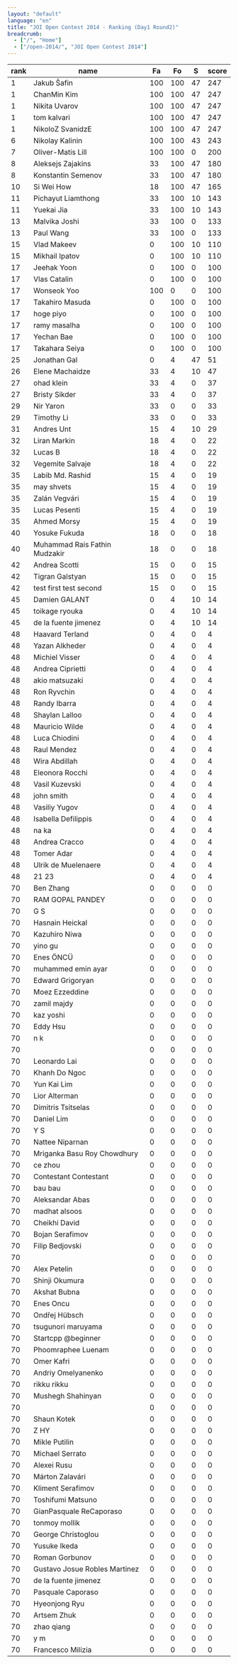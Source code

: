 ```yaml
---
layout: "default"
language: "en"
title: "JOI Open Contest 2014 - Ranking (Day1 Round2)"
breadcrumb:
  - ["/", "Home"]
  - ["/open-2014/", "JOI Open Contest 2014"]
---
```


<table class="table table-bordered table-striped">
  <thead>
    <tr>
      <th>rank</th>
      <th>name</th>
      <th>Fa</th>
      <th>Fo</th>
      <th>S</th>
      <th>score</th>
    </tr>
  </thead>
  <tbody>
    <tr><td>1</td><td>Jakub Šafin</td><td>100</td><td>100</td><td>47</td><td>247</td></tr>
    <tr><td>1</td><td>ChanMin Kim</td><td>100</td><td>100</td><td>47</td><td>247</td></tr>
    <tr><td>1</td><td>Nikita Uvarov</td><td>100</td><td>100</td><td>47</td><td>247</td></tr>
    <tr><td>1</td><td>tom kalvari</td><td>100</td><td>100</td><td>47</td><td>247</td></tr>
    <tr><td>1</td><td>NikoloZ SvanidzE</td><td>100</td><td>100</td><td>47</td><td>247</td></tr>
    <tr><td>6</td><td>Nikolay Kalinin</td><td>100</td><td>100</td><td>43</td><td>243</td></tr>
    <tr><td>7</td><td>Oliver-Matis Lill</td><td>100</td><td>100</td><td>0</td><td>200</td></tr>
    <tr><td>8</td><td>Aleksejs Zajakins</td><td>33</td><td>100</td><td>47</td><td>180</td></tr>
    <tr><td>8</td><td>Konstantin Semenov</td><td>33</td><td>100</td><td>47</td><td>180</td></tr>
    <tr><td>10</td><td>Si Wei How</td><td>18</td><td>100</td><td>47</td><td>165</td></tr>
    <tr><td>11</td><td>Pichayut Liamthong</td><td>33</td><td>100</td><td>10</td><td>143</td></tr>
    <tr><td>11</td><td>Yuekai Jia</td><td>33</td><td>100</td><td>10</td><td>143</td></tr>
    <tr><td>13</td><td>Malvika Joshi</td><td>33</td><td>100</td><td>0</td><td>133</td></tr>
    <tr><td>13</td><td>Paul Wang</td><td>33</td><td>100</td><td>0</td><td>133</td></tr>
    <tr><td>15</td><td>Vlad Makeev</td><td>0</td><td>100</td><td>10</td><td>110</td></tr>
    <tr><td>15</td><td>Mikhail Ipatov</td><td>0</td><td>100</td><td>10</td><td>110</td></tr>
    <tr><td>17</td><td>Jeehak Yoon</td><td>0</td><td>100</td><td>0</td><td>100</td></tr>
    <tr><td>17</td><td>Vlas Catalin</td><td>0</td><td>100</td><td>0</td><td>100</td></tr>
    <tr><td>17</td><td>Wonseok Yoo</td><td>100</td><td>0</td><td>0</td><td>100</td></tr>
    <tr><td>17</td><td>Takahiro Masuda</td><td>0</td><td>100</td><td>0</td><td>100</td></tr>
    <tr><td>17</td><td>hoge piyo</td><td>0</td><td>100</td><td>0</td><td>100</td></tr>
    <tr><td>17</td><td>ramy masalha</td><td>0</td><td>100</td><td>0</td><td>100</td></tr>
    <tr><td>17</td><td>Yechan Bae</td><td>0</td><td>100</td><td>0</td><td>100</td></tr>
    <tr><td>17</td><td>Takahara Seiya</td><td>0</td><td>100</td><td>0</td><td>100</td></tr>
    <tr><td>25</td><td>Jonathan Gal</td><td>0</td><td>4</td><td>47</td><td>51</td></tr>
    <tr><td>26</td><td>Elene Machaidze</td><td>33</td><td>4</td><td>10</td><td>47</td></tr>
    <tr><td>27</td><td>ohad klein</td><td>33</td><td>4</td><td>0</td><td>37</td></tr>
    <tr><td>27</td><td>Bristy Sikder</td><td>33</td><td>4</td><td>0</td><td>37</td></tr>
    <tr><td>29</td><td>Nir Yaron</td><td>33</td><td>0</td><td>0</td><td>33</td></tr>
    <tr><td>29</td><td>Timothy Li</td><td>33</td><td>0</td><td>0</td><td>33</td></tr>
    <tr><td>31</td><td>Andres Unt</td><td>15</td><td>4</td><td>10</td><td>29</td></tr>
    <tr><td>32</td><td>Liran Markin</td><td>18</td><td>4</td><td>0</td><td>22</td></tr>
    <tr><td>32</td><td>Lucas B</td><td>18</td><td>4</td><td>0</td><td>22</td></tr>
    <tr><td>32</td><td>Vegemite Salvaje</td><td>18</td><td>4</td><td>0</td><td>22</td></tr>
    <tr><td>35</td><td>Labib Md. Rashid</td><td>15</td><td>4</td><td>0</td><td>19</td></tr>
    <tr><td>35</td><td>may shvets</td><td>15</td><td>4</td><td>0</td><td>19</td></tr>
    <tr><td>35</td><td>Zalán Vegvári</td><td>15</td><td>4</td><td>0</td><td>19</td></tr>
    <tr><td>35</td><td>Lucas Pesenti</td><td>15</td><td>4</td><td>0</td><td>19</td></tr>
    <tr><td>35</td><td>Ahmed Morsy</td><td>15</td><td>4</td><td>0</td><td>19</td></tr>
    <tr><td>40</td><td>Yosuke Fukuda</td><td>18</td><td>0</td><td>0</td><td>18</td></tr>
    <tr><td>40</td><td>Muhammad Rais Fathin Mudzakir</td><td>18</td><td>0</td><td>0</td><td>18</td></tr>
    <tr><td>42</td><td>Andrea Scotti</td><td>15</td><td>0</td><td>0</td><td>15</td></tr>
    <tr><td>42</td><td>Tigran Galstyan</td><td>15</td><td>0</td><td>0</td><td>15</td></tr>
    <tr><td>42</td><td>test first test second</td><td>15</td><td>0</td><td>0</td><td>15</td></tr>
    <tr><td>45</td><td>Damien GALANT</td><td>0</td><td>4</td><td>10</td><td>14</td></tr>
    <tr><td>45</td><td>toikage ryouka</td><td>0</td><td>4</td><td>10</td><td>14</td></tr>
    <tr><td>45</td><td>de la fuente jimenez</td><td>0</td><td>4</td><td>10</td><td>14</td></tr>
    <tr><td>48</td><td>Haavard Terland</td><td>0</td><td>4</td><td>0</td><td>4</td></tr>
    <tr><td>48</td><td>Yazan Alkheder</td><td>0</td><td>4</td><td>0</td><td>4</td></tr>
    <tr><td>48</td><td>Michiel Visser</td><td>0</td><td>4</td><td>0</td><td>4</td></tr>
    <tr><td>48</td><td>Andrea Ciprietti</td><td>0</td><td>4</td><td>0</td><td>4</td></tr>
    <tr><td>48</td><td>akio matsuzaki</td><td>0</td><td>4</td><td>0</td><td>4</td></tr>
    <tr><td>48</td><td>Ron Ryvchin</td><td>0</td><td>4</td><td>0</td><td>4</td></tr>
    <tr><td>48</td><td>Randy Ibarra</td><td>0</td><td>4</td><td>0</td><td>4</td></tr>
    <tr><td>48</td><td>Shaylan Lalloo</td><td>0</td><td>4</td><td>0</td><td>4</td></tr>
    <tr><td>48</td><td>Mauricio Wilde</td><td>0</td><td>4</td><td>0</td><td>4</td></tr>
    <tr><td>48</td><td>Luca Chiodini</td><td>0</td><td>4</td><td>0</td><td>4</td></tr>
    <tr><td>48</td><td>Raul Mendez</td><td>0</td><td>4</td><td>0</td><td>4</td></tr>
    <tr><td>48</td><td>Wira Abdillah</td><td>0</td><td>4</td><td>0</td><td>4</td></tr>
    <tr><td>48</td><td>Eleonora Rocchi</td><td>0</td><td>4</td><td>0</td><td>4</td></tr>
    <tr><td>48</td><td>Vasil Kuzevski</td><td>0</td><td>4</td><td>0</td><td>4</td></tr>
    <tr><td>48</td><td>john smith</td><td>0</td><td>4</td><td>0</td><td>4</td></tr>
    <tr><td>48</td><td>Vasiliy Yugov</td><td>0</td><td>4</td><td>0</td><td>4</td></tr>
    <tr><td>48</td><td>Isabella Defilippis</td><td>0</td><td>4</td><td>0</td><td>4</td></tr>
    <tr><td>48</td><td>na ka</td><td>0</td><td>4</td><td>0</td><td>4</td></tr>
    <tr><td>48</td><td>Andrea Cracco</td><td>0</td><td>4</td><td>0</td><td>4</td></tr>
    <tr><td>48</td><td>Tomer Adar</td><td>0</td><td>4</td><td>0</td><td>4</td></tr>
    <tr><td>48</td><td>Ulrik de Muelenaere</td><td>0</td><td>4</td><td>0</td><td>4</td></tr>
    <tr><td>48</td><td>21 23</td><td>0</td><td>4</td><td>0</td><td>4</td></tr>
    <tr><td>70</td><td>Ben Zhang</td><td>0</td><td>0</td><td>0</td><td>0</td></tr>
    <tr><td>70</td><td>RAM GOPAL PANDEY</td><td>0</td><td>0</td><td>0</td><td>0</td></tr>
    <tr><td>70</td><td>G S</td><td>0</td><td>0</td><td>0</td><td>0</td></tr>
    <tr><td>70</td><td>Hasnain Heickal</td><td>0</td><td>0</td><td>0</td><td>0</td></tr>
    <tr><td>70</td><td>Kazuhiro Niwa</td><td>0</td><td>0</td><td>0</td><td>0</td></tr>
    <tr><td>70</td><td>yino gu</td><td>0</td><td>0</td><td>0</td><td>0</td></tr>
    <tr><td>70</td><td>Enes ÖNCÜ</td><td>0</td><td>0</td><td>0</td><td>0</td></tr>
    <tr><td>70</td><td>muhammed emin ayar</td><td>0</td><td>0</td><td>0</td><td>0</td></tr>
    <tr><td>70</td><td>Edward Grigoryan</td><td>0</td><td>0</td><td>0</td><td>0</td></tr>
    <tr><td>70</td><td>Moez Ezzeddine</td><td>0</td><td>0</td><td>0</td><td>0</td></tr>
    <tr><td>70</td><td>zamil majdy</td><td>0</td><td>0</td><td>0</td><td>0</td></tr>
    <tr><td>70</td><td>kaz yoshi</td><td>0</td><td>0</td><td>0</td><td>0</td></tr>
    <tr><td>70</td><td>Eddy Hsu</td><td>0</td><td>0</td><td>0</td><td>0</td></tr>
    <tr><td>70</td><td>n k</td><td>0</td><td>0</td><td>0</td><td>0</td></tr>
    <tr><td>70</td><td> </td><td>0</td><td>0</td><td>0</td><td>0</td></tr>
    <tr><td>70</td><td>Leonardo Lai</td><td>0</td><td>0</td><td>0</td><td>0</td></tr>
    <tr><td>70</td><td>Khanh Do Ngoc</td><td>0</td><td>0</td><td>0</td><td>0</td></tr>
    <tr><td>70</td><td>Yun Kai Lim</td><td>0</td><td>0</td><td>0</td><td>0</td></tr>
    <tr><td>70</td><td>Lior Alterman</td><td>0</td><td>0</td><td>0</td><td>0</td></tr>
    <tr><td>70</td><td>Dimitris Tsitselas</td><td>0</td><td>0</td><td>0</td><td>0</td></tr>
    <tr><td>70</td><td>Daniel Lim</td><td>0</td><td>0</td><td>0</td><td>0</td></tr>
    <tr><td>70</td><td>Y S</td><td>0</td><td>0</td><td>0</td><td>0</td></tr>
    <tr><td>70</td><td>Nattee Niparnan</td><td>0</td><td>0</td><td>0</td><td>0</td></tr>
    <tr><td>70</td><td>Mriganka Basu Roy Chowdhury</td><td>0</td><td>0</td><td>0</td><td>0</td></tr>
    <tr><td>70</td><td>ce zhou</td><td>0</td><td>0</td><td>0</td><td>0</td></tr>
    <tr><td>70</td><td>Contestant Contestant</td><td>0</td><td>0</td><td>0</td><td>0</td></tr>
    <tr><td>70</td><td>bau bau</td><td>0</td><td>0</td><td>0</td><td>0</td></tr>
    <tr><td>70</td><td>Aleksandar Abas</td><td>0</td><td>0</td><td>0</td><td>0</td></tr>
    <tr><td>70</td><td>madhat alsoos</td><td>0</td><td>0</td><td>0</td><td>0</td></tr>
    <tr><td>70</td><td>Cheikhi David</td><td>0</td><td>0</td><td>0</td><td>0</td></tr>
    <tr><td>70</td><td>Bojan Serafimov</td><td>0</td><td>0</td><td>0</td><td>0</td></tr>
    <tr><td>70</td><td>Filip Bedjovski</td><td>0</td><td>0</td><td>0</td><td>0</td></tr>
    <tr><td>70</td><td> </td><td>0</td><td>0</td><td>0</td><td>0</td></tr>
    <tr><td>70</td><td>Alex Petelin</td><td>0</td><td>0</td><td>0</td><td>0</td></tr>
    <tr><td>70</td><td>Shinji Okumura</td><td>0</td><td>0</td><td>0</td><td>0</td></tr>
    <tr><td>70</td><td>Akshat Bubna</td><td>0</td><td>0</td><td>0</td><td>0</td></tr>
    <tr><td>70</td><td>Enes Oncu</td><td>0</td><td>0</td><td>0</td><td>0</td></tr>
    <tr><td>70</td><td>Ondřej Hübsch</td><td>0</td><td>0</td><td>0</td><td>0</td></tr>
    <tr><td>70</td><td>tsugunori maruyama</td><td>0</td><td>0</td><td>0</td><td>0</td></tr>
    <tr><td>70</td><td>Startcpp @beginner</td><td>0</td><td>0</td><td>0</td><td>0</td></tr>
    <tr><td>70</td><td>Phoomraphee Luenam</td><td>0</td><td>0</td><td>0</td><td>0</td></tr>
    <tr><td>70</td><td>Omer Kafri</td><td>0</td><td>0</td><td>0</td><td>0</td></tr>
    <tr><td>70</td><td>Andriy Omelyanenko</td><td>0</td><td>0</td><td>0</td><td>0</td></tr>
    <tr><td>70</td><td>rikku rikku</td><td>0</td><td>0</td><td>0</td><td>0</td></tr>
    <tr><td>70</td><td>Mushegh Shahinyan</td><td>0</td><td>0</td><td>0</td><td>0</td></tr>
    <tr><td>70</td><td> </td><td>0</td><td>0</td><td>0</td><td>0</td></tr>
    <tr><td>70</td><td>Shaun Kotek</td><td>0</td><td>0</td><td>0</td><td>0</td></tr>
    <tr><td>70</td><td>Z HY</td><td>0</td><td>0</td><td>0</td><td>0</td></tr>
    <tr><td>70</td><td>Mikle Putilin</td><td>0</td><td>0</td><td>0</td><td>0</td></tr>
    <tr><td>70</td><td>Michael Serrato</td><td>0</td><td>0</td><td>0</td><td>0</td></tr>
    <tr><td>70</td><td>Alexei Rusu</td><td>0</td><td>0</td><td>0</td><td>0</td></tr>
    <tr><td>70</td><td>Márton Zalavári</td><td>0</td><td>0</td><td>0</td><td>0</td></tr>
    <tr><td>70</td><td>Kliment Serafimov</td><td>0</td><td>0</td><td>0</td><td>0</td></tr>
    <tr><td>70</td><td>Toshifumi Matsuno</td><td>0</td><td>0</td><td>0</td><td>0</td></tr>
    <tr><td>70</td><td>GianPasquale ReCaporaso</td><td>0</td><td>0</td><td>0</td><td>0</td></tr>
    <tr><td>70</td><td>tonmoy mollik</td><td>0</td><td>0</td><td>0</td><td>0</td></tr>
    <tr><td>70</td><td>George Christoglou</td><td>0</td><td>0</td><td>0</td><td>0</td></tr>
    <tr><td>70</td><td>Yusuke Ikeda</td><td>0</td><td>0</td><td>0</td><td>0</td></tr>
    <tr><td>70</td><td>Roman Gorbunov</td><td>0</td><td>0</td><td>0</td><td>0</td></tr>
    <tr><td>70</td><td>Gustavo Josue Robles Martinez</td><td>0</td><td>0</td><td>0</td><td>0</td></tr>
    <tr><td>70</td><td>de la fuente jimenez</td><td>0</td><td>0</td><td>0</td><td>0</td></tr>
    <tr><td>70</td><td>Pasquale Caporaso</td><td>0</td><td>0</td><td>0</td><td>0</td></tr>
    <tr><td>70</td><td>Hyeonjong Ryu</td><td>0</td><td>0</td><td>0</td><td>0</td></tr>
    <tr><td>70</td><td>Artsem Zhuk</td><td>0</td><td>0</td><td>0</td><td>0</td></tr>
    <tr><td>70</td><td>zhao qiang</td><td>0</td><td>0</td><td>0</td><td>0</td></tr>
    <tr><td>70</td><td>y m</td><td>0</td><td>0</td><td>0</td><td>0</td></tr>
    <tr><td>70</td><td>Francesco Milizia</td><td>0</td><td>0</td><td>0</td><td>0</td></tr>
  </tbody>
</table>
